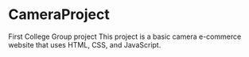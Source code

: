 # CameraProject
First College Group project
This project is a basic camera e-commerce website that uses HTML, CSS, and JavaScript. 
